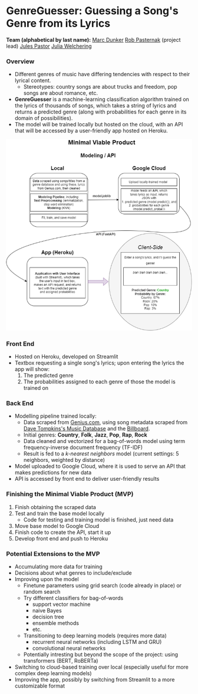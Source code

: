 # GenreGuesser: Guessing a Song's Genre from its Lyrics

**Team (alphabetical by last name):**
[Marc Dunker](https://github.com/Dunkerm)
[Rob Pasternak](https://github.com/robpasternak) (project lead)
[Jules Pastor](https://github.com/JJPPastor)
[Julia Welchering](https://github.com/julia-welch)

### Overview

- Different genres of music have differing tendencies with respect to their lyrical content.
    * Stereotypes: country songs are about trucks and freedom, pop songs are about romance, etc.
- **GenreGuesser** is a machine-learning classification algorithm trained on the lyrics of thousands of songs, which takes a string of lyrics and returns a predicted genre (along with probabilities for each genre in its domain of possibilities).
- The model will be trained locally but hosted on the cloud, with an API that will be accessed by a user-friendly app hosted on Heroku.

![productdiagram](productdiagram.png)

### Front End

- Hosted on Heroku, developed on Streamlit
- Textbox requesting a single song's lyrics; upon entering the lyrics the app will show:
    1. The predicted genre
    2. The probabilities assigned to each genre of those the model is trained on

### Back End

- Modelling pipeline trained locally:
    * Data scraped from [Genius.com](https://www.genius.com), using song metadata scraped from [Dave Tompkins's Music Database](https://cs.uwaterloo.ca/~dtompkin/music/) and the [Billboard](https://www.billboard.com/charts/hot-100/).
    * Initial genres: **Country**, **Folk**, **Jazz**, **Pop**, **Rap**, **Rock**
    * Data cleaned and vectorized for a bag-of-words model using term frequency-inverse document frequency (TF-IDF)
    * Result is fed to a *k-nearest neighbors* model (current settings: 5 neighbors, weighted by distance)
- Model uploaded to Google Cloud, where it is used to serve an API that makes predictions for new data
- API is accessed by front end to deliver user-friendly results

### Finishing the Minimal Viable Product (MVP)

1. Finish obtaining the scraped data
2. Test and train the base model locally
    * Code for testing and training model is finished, just need data
3. Move base model to Google Cloud
4. Finish code to create the API, start it up
5. Develop front end and push to Heroku

### Potential Extensions to the MVP

* Accumulating more data for training
* Decisions about what genres to include/exclude
* Improving upon the model
    * Finetune parameters using grid search (code already in place) or random search
    * Try different classifiers for bag-of-words
        * support vector machine
        * naive Bayes
        * decision tree
        * ensemble methods
        * etc.
    * Transitioning to deep learning models (requires more data)
        * recurrent neural networks (including LSTM and GRU)
        * convolutional neural networks
    * Potentially intresting but beyond the scope of the project: using transformers (BERT, RoBERTa)
* Switching to cloud-based training over local (especially useful for more complex deep learning models)
* Improving the app, possibly by switching from Streamlit to a more customizable format